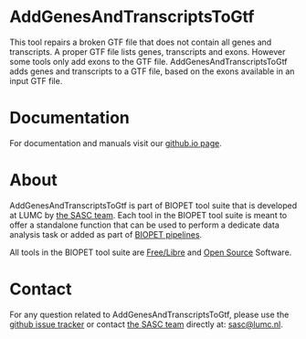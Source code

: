 # AddGenesAndTranscriptsToGtf



This tool repairs a broken GTF file that does not contain all genes and transcripts.
A proper GTF file lists genes, transcripts and exons. However some tools only add exons to the GTF file.
AddGenesAndTranscriptsToGtf adds genes and transcripts to a GTF file, based on the exons available in an input GTF file.

    

# Documentation

For documentation and manuals visit our [github.io page](https://biopet.github.io/addgenesandtranscriptstogtf).

# About


AddGenesAndTranscriptsToGtf is part of BIOPET tool suite that is developed at LUMC by [the SASC team](http://sasc.lumc.nl/).
Each tool in the BIOPET tool suite is meant to offer a standalone function that can be used to perform a
dedicate data analysis task or added as part of [BIOPET pipelines](http://biopet-docs.readthedocs.io/en/latest/).

All tools in the BIOPET tool suite are [Free/Libre](https://www.gnu.org/philosophy/free-sw.html) and
[Open Source](https://opensource.org/osd) Software.
    

# Contact


<p>
  <!-- Obscure e-mail address for spammers -->
For any question related to AddGenesAndTranscriptsToGtf, please use the
<a href='https://github.com/biopet/addgenesandtranscriptstogtf/issues'>github issue tracker</a>
or contact
 <a href='http://sasc.lumc.nl/'>the SASC team</a> directly at: <a href='&#109;&#97;&#105;&#108;&#116;&#111;&#58;&#115;&#97;&#115;&#99;&#64;&#108;&#117;&#109;&#99;&#46;&#110;&#108;'>
&#115;&#97;&#115;&#99;&#64;&#108;&#117;&#109;&#99;&#46;&#110;&#108;</a>.
</p>

     

